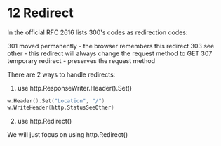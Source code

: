 # 12 Redirect
In the official RFC 2616 lists 300's codes as redirection codes:

301 moved permanently - the browser remembers this redirect
303 see other - this redirect will always change the request method to GET
307 temporary redirect - preserves the request method 

There are 2 ways to handle redirects: 
1. use http.ResponseWriter.Header().Set()
```go
w.Header().Set("Location", "/")
w.WriteHeader(http.StatusSeeOther) 
```

2. use http.Redirect()


We will just focus on using http.Redirect()